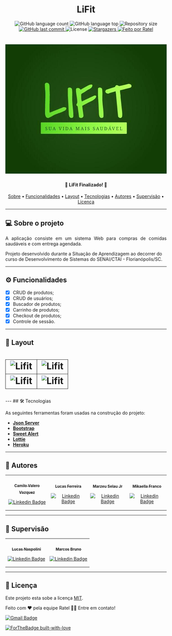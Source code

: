 <h1 align="center">LiFit</h1>

<p align="center">
  <img alt="GitHub language count" src="https://img.shields.io/github/languages/count/Marzeu/LiFit?color=%2304D361">

  <img alt="GitHub language top" src="https://img.shields.io/github/languages/top/marzeu/lifit">  

  <img alt="Repository size" src="https://img.shields.io/github/repo-size/Marzeu/LiFit">  
  
  <a href="https://github.com/Marzeu/LiFit/commits/master">
    <img alt="GitHub last commit" src="https://img.shields.io/github/last-commit/Marzeu/LiFit">
  </a>
    
   <img alt="License" src="https://img.shields.io/badge/license-MIT-brightgreen">

   <a href="https://github.com/Marzeu/LiFit/stargazers">
    <img alt="Stargazers" src="https://img.shields.io/github/stars/Marzeu/LiFit?style=social">
  </a>

  <a href="#">
    <img alt="Feito por Ratel" src="https://img.shields.io/badge/feito%20por-Ratel-92f04c">
  </a>
</p>

<h1 align="center">
    <img alt="Lifit" title="#Lifit" src="./public/assets/images/logo.jpeg" />
</h1>

<h4 align="center"> 
	🛒  LiFit Finalizado! 🛒
</h4>

<p align="center">
 <a href="#-sobre-o-projeto">Sobre</a> •
 <a href="#%EF%B8%8F-funcionalidades">Funcionalidades</a> •
 <a href="#-layout">Layout</a> • 
 <a href="#-tecnologias">Tecnologias</a> •  
 <a href="#-autores">Autores</a> • 
 <a href="#-supervisão">Supervisão</a> • 
 <a href="#user-content--licença">Licença</a>
</p>

---
## 💻 Sobre o projeto
  
<p align="justify">
A aplicação consiste em um sistema Web para compras de comidas saudáveis e com entrega agendada.

Projeto desenvolvido durante a Situação de Aprendizagem ao decorrer do curso de Desenvolvimento de Sistemas do SENAI/CTAI - Florianópolis/SC. 
</p>

---
## ⚙️ Funcionalidades

 - [x] CRUD de produtos;
 - [x] CRUD de usuários;
 - [x] Buscador de produtos;
 - [x] Carrinho de produtos;
 - [x] Checkout de produtos;
 - [x] Controle de sessão.

---
## 🎨 Layout
<h1 align="center">
<table style="border-collapse: collapse">
<tr>
<td align="center" style="border: 1px solid"><img alt="Lifit" title="#Lifit" src="./public/assets/gif/lifit.gif" width="350px"/>
</td>
<td align="center" style="border: 1px solid">
<img alt="Lifit" title="#Lifit" src="./public/assets/gif/lifit2.gif" width="350px"/>
</td>
</tr>
<tr>
<td align="center" style="border: 1px solid">
<img alt="Lifit" title="#Lifit" src="./public/assets/gif/lifit3.gif" width="350px"/>
</td>
<td align="center" style="border: 1px solid">
<img alt="Lifit" title="#Lifit" src="./public/assets/gif/lifit4.gif" width="350px"/></td>
</tr>
</table>
</h1>
---
## 🛠 Tecnologias

As seguintes ferramentas foram usadas na construção do projeto:

-   **[Json Server](https://github.com/typicode/json-server)**
-   **[Bootstrap](https://getbootstrap.com/)**
-   **[Sweet Alert](https://sweetalert.js.org/)**
-   **[Lottie](https://airbnb.design/lottie/)**
-   **[Heroku](https://www.heroku.com/)**


---
## 👶 Autores

<table>
<tr>
<td align="center"><a href="https://github.com/CamilexXx"><img style="border-radius: 50%;" src="https://avatars0.githubusercontent.com/u/62322797?s=460&u=80cba142cec034ff81f7e414474e5d26ca3b6c46&v=4" width="100px;" alt=""/>
<br /><sub><b>Camilo Valero Vazquez</b></sub></a>

[![Linkedin Badge](https://img.shields.io/badge/-Camilo-blue?style=flat-square&logo=Linkedin&logoColor=white&link=https://https://www.linkedin.com/in/camilo-valero-vazquez-877545169/)](https://https://www.linkedin.com/in/camilo-valero-vazquez-877545169/)
</td>

<td align="center">
<a href="https://github.com/LucasFerreira-1">
 <img style="border-radius: 50%;" src="https://avatars2.githubusercontent.com/u/62311948?s=460&u=11ae9f3a7f2f11179be982b38afb63b7973b4921&v=4" width="100px;" alt=""/>
 <br />
 <sub><b>Lucas Ferreira</b></sub></a>

[![Linkedin Badge](https://img.shields.io/badge/-LucasFerreira-blue?style=flat-square&logo=Linkedin&logoColor=white&link=https://www.linkedin.com/in/lucas-ferreira-2a41991b2/)](https://www.linkedin.com/in/lucas-ferreira-2a41991b2/) 
</td>

<td align="center">
<a href="https://github.com/Marzeu">
 <img style="border-radius: 50%;" src="https://avatars0.githubusercontent.com/u/51306062?s=460&u=326999fd00b8f9f5329d69eb579580d080179818&v=4" width="100px;" alt=""/>
 <br />
 <sub><b>Marzeu Selau Jr</b></sub></a>

[![Linkedin Badge](https://img.shields.io/badge/-Marzeu-blue?style=flat-square&logo=Linkedin&logoColor=white&link=https://www.linkedin.com/in/marzeu-selau-junior/)](https://www.linkedin.com/in/marzeu-selau-junior/) 
</td>

<td align="center">
<a href="https://github.com/mikaellafranco">
 <img style="border-radius: 50%;" src="https://media-exp1.licdn.com/dms/image/C4D03AQGeV6w8H6RO7A/profile-displayphoto-shrink_200_200/0?e=1610582400&v=beta&t=QNg-Z0ElFFVRYQzYUlKa2Ox15dFhx8s89zz8197wmCI" width="100px;" alt=""/>
 <br />
 <sub><b>Mikaella Franco</b></sub></a>

[![Linkedin Badge](https://img.shields.io/badge/-Mikaella-pink?style=flat-square&logo=Linkedin&logoColor=white&link=https://www.linkedin.com/in/mikaella-regina-domingues-franco-jorge-1144101b3/)](https://www.linkedin.com/in/mikaella-regina-domingues-franco-jorge-1144101b3/)
</tr>
</table>

---
## 👴 Supervisão

<table>
<tr>
<td align="center"><a href="https://github.com/Pixelikas"><img style="border-radius: 50%;" src="https://avatars0.githubusercontent.com/u/67108278?s=460&u=5add5bb5b265e6c5eaef22f041a802a4da538123&v=4" width="100px;" alt=""/>
<br /><sub><b>Lucas Naspolini</b></sub></a>

[![Linkedin Badge](https://img.shields.io/badge/-LucasNaspolini-blue?style=flat-square&logo=Linkedin&logoColor=white&link=https://www.linkedin.com/in/lucas-naspolini-ribeiro-776a39148/)](https://www.linkedin.com/in/lucas-naspolini-ribeiro-776a39148/) 
</td>

<td align="center"><a href="https://github.com/oliveiramb"><img style="border-radius: 50%;" src="https://avatars0.githubusercontent.com/u/20189484?s=460&v=4" width="100px;" alt=""/>
<br /><sub><b>Marcos Bruno</b></sub></a>

[![Linkedin Badge](https://img.shields.io/badge/-MarcosBruno-blue?style=flat-square&logo=Linkedin&logoColor=white&link=https://www.linkedin.com/in/marzeu-selau-junior/)](https://www.linkedin.com/in/marzeu-selau-junior/) 
</td>

</table>
</tr>

---
## 📝 Licença

Este projeto esta sobe a licença [MIT](./LICENSE).

Feito com ❤️ pela equipe Ratel 👋🏽 Entre em contato!

[![Gmail Badge](https://img.shields.io/badge/-ratelequipe@gmail.com-c14438?style=flat-square&logo=Gmail&logoColor=white&link=mailto:ratelequipe@gmail.com)](mailto:ratelequipe@gmail.com)

[![ForTheBadge built-with-love](http://ForTheBadge.com/images/badges/built-with-love.svg)]()
